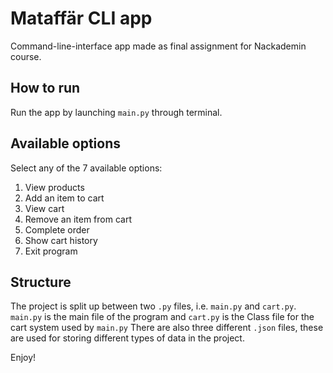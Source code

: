 # Mataffär CLI app
Command-line-interface app made as final assignment for Nackademin course.

## How to run
Run the app by launching `main.py` through terminal.

## Available options
Select any of the 7 available options:
1. View products
2. Add an item to cart
3. View cart
4. Remove an item from cart
5. Complete order
6. Show cart history
7. Exit program

## Structure
The project is split up between two `.py` files, i.e. `main.py` and `cart.py`.
`main.py` is the main file of the program and `cart.py` is the Class file for the cart system used by `main.py`
There are also three different `.json` files, these are used for storing different types of data in the project.

Enjoy!
